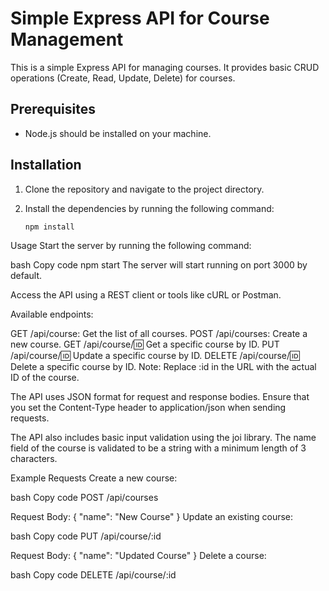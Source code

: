 # Simple Express API for Course Management

This is a simple Express API for managing courses. It provides basic CRUD operations (Create, Read, Update, Delete) for courses.

## Prerequisites

- Node.js should be installed on your machine.

## Installation

1. Clone the repository and navigate to the project directory.

2. Install the dependencies by running the following command:

   ```bash
   npm install
Usage
Start the server by running the following command:

bash
Copy code
npm start
The server will start running on port 3000 by default.

Access the API using a REST client or tools like cURL or Postman.

Available endpoints:

GET /api/course: Get the list of all courses.
POST /api/courses: Create a new course.
GET /api/course/:id: Get a specific course by ID.
PUT /api/course/:id: Update a specific course by ID.
DELETE /api/course/:id: Delete a specific course by ID.
Note: Replace :id in the URL with the actual ID of the course.

The API uses JSON format for request and response bodies. Ensure that you set the Content-Type header to application/json when sending requests.

The API also includes basic input validation using the joi library. The name field of the course is validated to be a string with a minimum length of 3 characters.

Example Requests
Create a new course:

bash
Copy code
POST /api/courses

Request Body:
{
  "name": "New Course"
}
Update an existing course:

bash
Copy code
PUT /api/course/:id

Request Body:
{
  "name": "Updated Course"
}
Delete a course:

bash
Copy code
DELETE /api/course/:id
